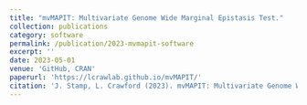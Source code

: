 ```yaml
---
title: "mvMAPIT: Multivariate Genome Wide Marginal Epistasis Test."
collection: publications
category: software
permalink: /publication/2023-mvmapit-software
excerpt: ''
date: 2023-05-01
venue: 'GitHub, CRAN'
paperurl: 'https://lcrawlab.github.io/mvMAPIT/'
citation: 'J. Stamp, L. Crawford (2023). mvMAPIT: Multivariate Genome Wide Marginal Epistasis Test. https://github.com/lcrawlab/mvMAPIT, https://lcrawlab.github.io/mvMAPIT, https://cran.r-project.org/package=mvMAPIT. (R Package)'
---
```

